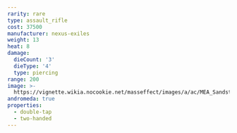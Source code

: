 ```yaml
---
rarity: rare
type: assault_rifle
cost: 37500
manufacturer: nexus-exiles
weight: 13
heat: 8
damage:
  dieCount: '3'
  dieType: '4'
  type: piercing
range: 200
image: >-
  https://vignette.wikia.nocookie.net/masseffect/images/a/ac/MEA_Sandstorm_MP.png/revision/latest?cb=20180530232139
andromeda: true
properties:
  - double-tap
  - two-handed
---
```

